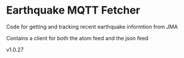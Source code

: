 # Earthquake MQTT Fetcher

Code for getting and tracking recent earthquake informtion from JMA

Contains a client for both the atom feed and the json feed

v1.0.27